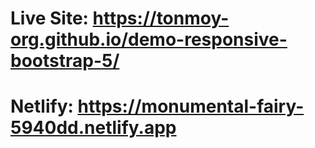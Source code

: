 # Live Site: https://tonmoy-org.github.io/demo-responsive-bootstrap-5/
# Netlify: https://monumental-fairy-5940dd.netlify.app
